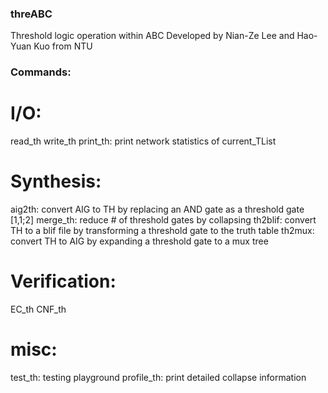 ### threABC
Threshold logic operation within ABC
Developed by Nian-Ze Lee and Hao-Yuan Kuo from NTU

### Commands:
# I/O:
read_th
write_th
print_th: print network statistics of current_TList
# Synthesis:
aig2th:   convert AIG to TH by replacing an AND gate as a threshold gate [1,1;2]
merge_th: reduce # of threshold gates by collapsing
th2blif:  convert TH to a blif file by transforming a threshold gate to the truth table
th2mux:   convert TH to AIG by expanding a threshold gate to a mux tree
# Verification:
EC_th
CNF_th
# misc:
test_th: testing playground
profile_th: print detailed collapse information
